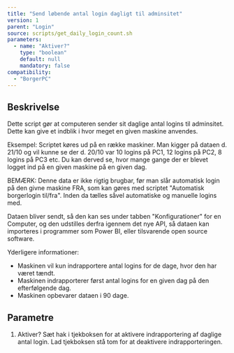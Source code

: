 ```yaml
---
title: "Send løbende antal login dagligt til adminsitet"
version: 1
parent: "Login"
source: scripts/get_daily_login_count.sh
parameters:
  - name: "Aktiver?"
    type: "boolean"
    default: null
    mandatory: false
compatibility:
  - "BorgerPC"
---
```


## Beskrivelse
Dette script gør at computeren sender sit daglige antal logins til adminsitet. Dette kan give et indblik i hvor meget en given maskine anvendes.

Eksempel: 
Scriptet køres ud på en række maskiner. Man kigger på dataen d. 21/10 og vil kunne se der d. 20/10 var 10 logins på PC1, 12 logins på PC2, 8 logins på PC3 etc. 
Du kan derved se, hvor mange gange der er blevet logget ind på en given maskine på en given dag.

BEMÆRK: Denne data er ikke rigtig brugbar, før man slår automatisk login på den givne maskine FRA, som kan gøres med scriptet "Automatisk borgerlogin til/fra". Inden da tælles såvel automatiske og manuelle logins med.

Dataen bliver sendt, så den kan ses under tabben "Konfigurationer" for en Computer, og den udstilles derfra igennem det nye API, så dataen kan importeres i programmer som Power BI, eller tilsvarende open source software.

Yderligere informationer:
- Maskinen vil kun indrapportere antal logins for de dage, hvor den har været tændt.
- Maskinen indrapporterer først antal logins for en given dag på den efterfølgende dag.
- Maskinen opbevarer dataen i 90 dage.

## Parametre
1. Aktiver?
Sæt hak i tjekboksen for at aktivere indrapportering af daglige antal login.
Lad tjekboksen stå tom for at deaktivere indrapporteringen.

